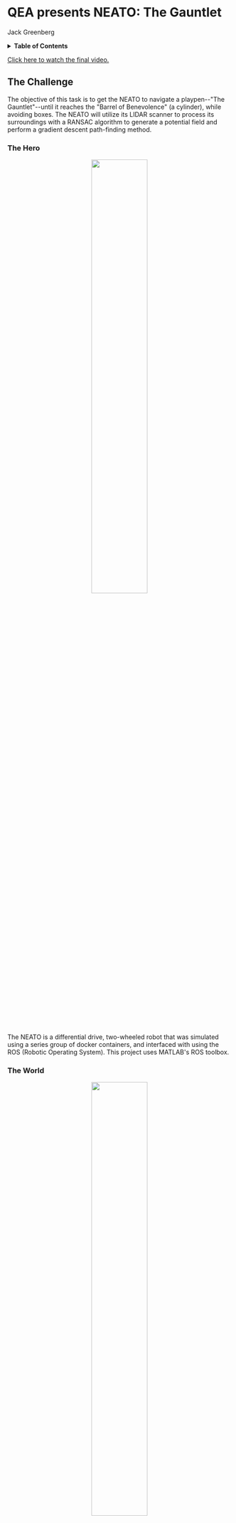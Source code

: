 # QEA presents NEATO: The Gauntlet

Jack Greenberg

<details>
    <summary style="font-weight: bold;">Table of Contents</summary>
    <ul>
        <li><a href="#the-hero">The Hero</a></li>
        <ul>
            <li><a href="#the-challenge">The Challenge</a></li>
            <li><a href="#the-world">The World</a></li>
        </ul>
        <li><a href="#some-graphs">Some Graphs</a></li>
        <li><a href="#some-code">Some Code</a></li>
        <ul>
            <li><a href="#ransac">RANSAC</a></li>
            <ul>
                <li><a href="#fitting-lines">Fitting Lines</a></li>
                <li><a href="#fitting-circles">Fitting Circles</a></li>
            </ul>
            <li><a href="#generating-vector-fields">Generating Vector Fields</a></li>
            <li><a href="#gradient-descent">Gradient Descent</a></li>
        </ul>
    </ul>
</details>

<a href="https://youtu.be/NQd-fZsqmDU">Click here to watch the final video.</a>

## The Challenge

The objective of this task is to get the NEATO to navigate a playpen--"The Gauntlet"--until it reaches the "Barrel of Benevolence" (a cylinder), while avoiding boxes. The NEATO will utilize its LIDAR scanner to process its surroundings with a RANSAC algorithm to generate a potential field and perform a gradient descent path-finding method.

### The Hero

<p align="center"><img src="graphics/neato-blank.png" width="50%" /></p>

The NEATO is a differential drive, two-wheeled robot that was simulated using a series group of docker containers, and interfaced with using the ROS (Robotic Operating System). This project uses MATLAB's ROS toolbox.

### The World

<p align="center"><img src="graphics/gauntlet.png" width="50%" /></p>



## Some Graphs

<p align="center"><img src="graphics/pen-map.png" /></p>

<p align="center">Map of the Gauntlet as seen by the NEATO's LIDAR scanner, with features detected by the RANSAC algorithm.</p>



<p align="center"><img src="graphics/contour-map.png" /></p>

<p align="center">Gauntlet map with contour lines shown.</p>



<p align="center"><img src="graphics/vector-map.png" /></p>

<p align="center">Gauntlet map with vector field shown.</p>



<p align="center"><img src="graphics/planned-path.png" /></p>

<p align="center">Planned path of the NEATO at the beginning. This will update as the NEATO progesses forward and generates new LIDAR scans.</p>



<p align="center"><img src="graphics/NEATO-path.png" /></p>

<p align="center">Final path of the NEATO.</p>



<p align="center"><img src="graphics/composite-plot.png" /></p>

<p align="center">Final composite map of the Gauntlet in the global frame (NEATO's odometry frame, with origin at (0,0) and x and y axes.</p>



## The Code

### RANSAC

The RANSAC, or *Random Sample Consensus* algorithm is a method of identifying features from a dataset. It works by selecting a set of points and fitting a model to them. The algorithm then separates the original dataset into a set of *inliers*, which are points that fall within a threshold *d* of the model, and a set of *outliers*. The process is repeated *n* times until the algorithm has determined the best fit of the model, and outputs that.

At this point, RANSAC has output a single feature with a given set of inliers, and so it runs again with the leftover outliers to identify a second set of features, and then a third, and so on, until it has identified all the major features of the data.

#### Fitting Lines

To fit a line, the algorithm chooses two points:

```matlab
points = datasample(data, 2, 'Replace', false);
P1 = points(1,:); P2 = points(2,:);
```

It calculates the vector between these two points and its orthogonal vector, and then for every other point in the dataset, it performs the dot product of the point and the unit orthogonal vector to get the perpendicular distance from the point to the line formed by `P1` and `P2`:

```matlab
V = P2 - P1;
V_unit = V./norm(V);
V_Orth = [-V(2) V(1)];
V_Orth_unit = V_Orth./norm(V_orth);

perpendicular_distances = (data - P2) * V_Orth_unit';
inliers = abs(perpendicular_distances) > d; % d is the threshold distance for inliers
```

It also finds the biggest gap in the our model, because if it is too big, it should be discarded:

```matlab
biggest_gap = max(diff(sort(diffs(inliers,:) * V_unit')));
```

#### Fitting Circles

Fitting circles is more challenging. When fitting lines, it is easy to just find the perpendicular distance from any point to that line, but with circles, I needed to be more clever. 

A circle can be defined by three points, so the algorithm chooses 3 points from the dataset and splits them in *x* and *y* components:

```matlab
points = datasample(data, 3, 'Replace', false);
Px = points(:,1); Py = points(:,2);
```

It then runs a linear regression in the form of a linear systems of equations to solve for the coefficients of the circle in general form:

```
A = [Px, Py, ones(size(Px))];
B  = -Px.^2 - Py.^2;
c = A \ B;

% x_c and y_c are the x and y components of the circle's center
x_c = -c(1)/2;
y_c = -c(2)/2;

% r is the radius of the circle
r = sqrt(x_c.^2 + yc.^2 - w(3));
```

Once it has the center and radius of the circle, it calculates the distance from any point to the circle by finding the distance to the center of the circle, and subtracts the radius to get the distance from the edge of the circle:

```matlab
distance = abs(sqrt((data(:,1) - x_c).^2 + (data(:,2) - y_c).^2) - r);
inliers = (distance < d);
```

There are two issues that initially came up with this implementation:

1. The algorithm would sometimes treat straight lines as arcs of circles with ***huge*** radii, on the scale of 10<sup>6</sup>, and
2. The circle would identify right angles as arcs of a circle.

To solve the first issue, since I knew the approximate size of the circle, I ruled out models with radii too far from the goal. That part was easier. The second issue required some more ingenuity.

In theory, if a set of data points fit a model, then any subset of those points would fit the same model just as well. I used this fact to solve the right-angle fitting issue by performing the RANSAC circle detector once more on the set of inliers generated the first time. If the original fit of a circle was *correct*, then the center and radius of the new circle will be roughly the same. However, if it is a right angle, it is more likely that the center of the newly generated circle will be significantly different than the original, so we can rule it out as a circle.



### Generating Vector Fields

Now that I had a set of boundaries and a goal from our dataset, I needed a way to generate a map that the NEATO can follow. For this challenge, I implemented a vector field/gradient descent algorithm to have the NEATO navigate the gauntlet. To generate the map, I used the equation:

<p align="center"><img src="https://render.githubusercontent.com/render/math?math=z = ln \sqrt{(x-x_n)^{2}%2b(y-y_n)^{2}}"></p>

I added multiple of these terms together to generate a composite map of the NEATO's surroundings. If the term is *positive*, then we get a "sink", and if the term is *negative* we get a "source". When it comes time for the NEATO to choose a path with gradient descent, it will be attraced to the sinks and repelled from the sources.

I took three different approaches to generating the sinks and sources. First, I just use the end points of the best fit lines as sources and the center of the circle as sinks. The issue with this was that on big lines, the NEATO would find paths through the middle of a wall, and would then collide with said wall.

The next thing I tried was having *n* points between the two endpoints of every line and making each of those sources. The problem there was in the density of sources. Longer lines, like the boundary of the Gauntlet, would have points spaced out every .25 meters, but short lines like the edge of a box would have points spaced out every .025 meters. This was an issue because boundaries need to all have the same weights or else the ones with less weight/density will be treated as acceptable for finding paths.

The final, successful, approach I took was instead calculating the length of the lines and generating a set of equally spaced points along the line to create sources. For the circle, I found equally spaced points around the circumference.

The final equation was:









...complicated. I like to embed mathematics with <img src="https://i.stack.imgur.com/t5VF4.png" height="16px" />, as you will see above. I knew the equation had a lot of sources and sinks (around 20,000), so instead of manually writing it all out, I wrote a Python script to automate it for me. In [mathtex.py](https://github.com/jack-greenberg/qea-gauntlet/blob/master/mathtex.py) I import all the sources and sinks from CSV files and process them into LaTeX. My thinking was that I would then copy the result into Overleaf, a LaTeX compiler, but when I tried pasting into Overleaf, it said there was an error, and then my browser crashed. If you'd like to view the raw LaTeX, you can run `python3 mathtex.py` or you can look at the CSV files to see the points for yourself.



### Gradient Descent

After I generated the equation, it was time to get the NEATO to actually move. In order to do this, I used a *gradient descent* method. The algorithm works by assessing the current position of the NEATO using ROS's `/odom` topic (which gets the position of the NEATO and it's orientation in the form of a quarternion), rotating in the opposite direction of the gradient vector at its current point, and then moving along some proportion of the length of the gradient vector.

The equation to calculate the next point is:

<p align="center"><img src="https://render.githubusercontent.com/render/math?math=r_{n%2b1} = r_{n} - \lambda_{n} \cdot \nabla V"></p>

where <img src="https://render.githubusercontent.com/render/math?math=\lambda_{n}"> is a scalar and determined by <img src="https://render.githubusercontent.com/render/math?math=\lambda_{n%2b1} = \delta \lambda_{n}"> and <img src="https://render.githubusercontent.com/render/math?math=\delta"> is some scalar. The code to make the NEATO rotate is as follows:

```matlab
function rotate(theta)
    global pubvel message stopMessage
    % pubvel is the ROS publisher for /raw-vel
    % message is a ROS Message used for sending wheel speeds
    % stopMessage is a ROS Message with wheel speeds of 0 used to
    %   stop the NEATO

    wheel_speed = .2;
    wheel_base = 0.235; % Distance between the NEATO's wheels

	% To make the NEATO rotate, we get the sign of the angle and multiply the
	% left wheel by -1 to make the wheels rotate in opposite directions.
    message.Data = [-1*sign(theta)*wheel_speed, sign(theta)*wheel_speed];
    send(pubvel, message);

	% This next chunk uses the elapsed time from the start with the NEATO's 
	% angular velocity to determine when to stop.
    start = rostime('now');
    while (1)
        current = rostime('now');
        elapsed = current - start;

        if elapsed.seconds >= abs(theta/(2*wheel_speed / wheel_base))
            send(pubvel, stopMessage);
            break
        end
    end
end
```

The code for making the NEATO travel in a straight line is very similar, except the wheels rotate in the same direction:

```matlab
function travel(distance)
    global pubvel message stopMessage bump_sub
    
    wheel_speed = .2;

    message.Data = [wheel_speed, wheel_speed];
    send(pubvel, message);
    
	start = rostime('now');
    while (1)
        current = rostime('now');
        elapsed = current - start;
        
        % A bump sensor tells the NEATO to stop if it bumps into something.
        bumpMessage = receive(bump_sub);
        if any(bumpMessage.Data)
            send(pubvel, stopMessage);
            break;
        end


        if elapsed.seconds >= abs(distance/wheel_speed)
            send(pubvel, stopMessage);
            break
        end
    end
end
```

In the end, the NEATO took approximately 45 seconds to reach its goal. It's slowness is due in part to the slow wheel velocity of 0.2 m/s, and in part because it was doing so much computational work in between each movement.
